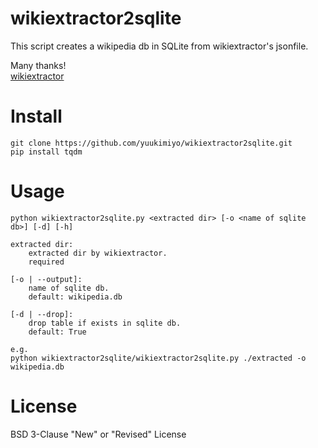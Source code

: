 # wikiextractor2sqlite

This script creates a wikipedia db in SQLite from wikiextractor's jsonfile.

Many thanks!<br />
[wikiextractor](https://github.com/attardi/wikiextractor)

# Install

```
git clone https://github.com/yuukimiyo/wikiextractor2sqlite.git
pip install tqdm
```

# Usage

```
python wikiextractor2sqlite.py <extracted dir> [-o <name of sqlite db>] [-d] [-h]

extracted dir:
    extracted dir by wikiextractor.
	required

[-o | --output]:
    name of sqlite db.
    default: wikipedia.db

[-d | --drop]:
    drop table if exists in sqlite db.
    default: True

e.g.
python wikiextractor2sqlite/wikiextractor2sqlite.py ./extracted -o wikipedia.db

```

# License

BSD 3-Clause "New" or "Revised" License
